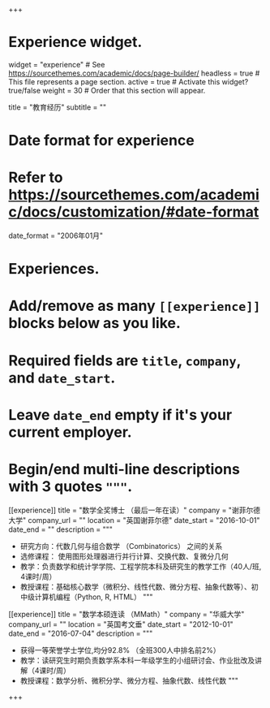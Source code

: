 +++
# Experience widget.
widget = "experience"  # See https://sourcethemes.com/academic/docs/page-builder/
headless = true  # This file represents a page section.
active = true  # Activate this widget? true/false
weight = 30  # Order that this section will appear.

title = "教育经历"
subtitle = ""

# Date format for experience
#   Refer to https://sourcethemes.com/academic/docs/customization/#date-format
date_format = "2006年01月"

# Experiences.
#   Add/remove as many `[[experience]]` blocks below as you like.
#   Required fields are `title`, `company`, and `date_start`.
#   Leave `date_end` empty if it's your current employer.
#   Begin/end multi-line descriptions with 3 quotes `"""`.
[[experience]]
  title = "数学全奖博士 （最后一年在读）"
  company = "谢菲尔德大学"
  company_url = ""
  location = "英国谢菲尔德"
  date_start = "2016-10-01"
  date_end = ""
  description = """
  - 研究方向：代数几何与组合数学 （Combinatorics） 之间的关系
  - 选修课程： 使用图形处理器进行并行计算、交换代数、复微分几何
  - 教学：负责数学和统计学学院、工程学院本科及研究生的教学工作（40人/班, 4课时/周）
  - 教授课程：基础核心数学（微积分、线性代数、微分方程、抽象代数等）、初中级计算机编程（Python, R, HTML）
  """

[[experience]]
  title = "数学本硕连读 （MMath）"
  company = "华威大学"
  company_url = ""
  location = "英国考文垂"
  date_start = "2012-10-01"
  date_end = "2016-07-04"
  description = """
  - 获得一等荣誉学士学位,均分92.8% （全班300人中排名前2%）
  - 教学：读研究生时期负责数学系本科一年级学生的小组研讨会、作业批改及讲解（4课时/周）
  - 教授课程：数学分析、微积分学、微分方程、抽象代数、线性代数
  """  
  
+++
